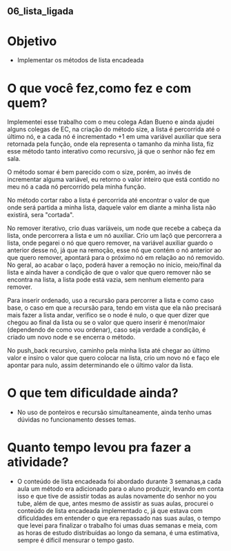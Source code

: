 ## 06_lista_ligada

# Objetivo

- Implementar os métodos de lista encadeada

# O que você fez,como fez e com quem?
Implementei esse trabalho com o meu colega Adan Bueno e ainda ajudei alguns colegas de EC, na criação do método size, a lista é percorrida até o último nó, e a cada nó é incrementado
+1 em uma variável auxiliar que sera retornada pela função, onde ela representa o tamanho da minha lista, fiz esse método tanto interativo como recursivo, já que o senhor não fez em sala.

O método somar é bem parecido com o size, porém, ao invés de incrementar alguma variável,
eu retorno o valor inteiro que está contido no meu nó a cada nó percorrido pela minha função.

No método cortar rabo a lista é percorrida até encontrar o valor de que onde será partida
a minha lista, daquele valor em diante a minha lista não existirá, sera "cortada".

No remover iterativo, crio duas varíáveis, um node que recebe a cabeça da lista, onde percorrera a lista e um nó auxiliar. Crio um laçõ que percorrera a lista, onde pegarei o nó que quero remover, na variável auxiliar guardo o anterior desse nó, já que na remoção, esse nó 
que contém o nó anterior ao que quero remover, apontará para o próximo nó em relação ao nó removido. No geral, ao acabar o laço, poderá haver a remoção no inicio, meio/final da lista e ainda haver a condição de que o valor que quero remover não se encontra na lista, a lista pode está vazia, sem nenhum elemento para remover.

Para inserir ordenado, uso a recursão para percorrer a lista e como caso base, o caso
em que a recursão para, tendo em vista que ela não precisará mais fazer a lista andar, verifico
se o node é nulo, o que quer dizer que chegou ao final da lista ou se o valor que quero inserir 
é menor/maior (dependendo de como vou ordenar), caso seja verdade a condição, é criado um novo node
e se encerra o método.

No push_back recursivo, caminho pela minha lista até chegar ao último valor e insiro o valor que quero colocar na lista, crio um novo nó e faço ele apontar para nulo, assim determinando ele o último valor da lista.

# O que tem dificuldade ainda?
- No uso de ponteiros e recursão simultaneamente, ainda tenho umas dúvidas 
no funcionamento desses temas. 

# Quanto tempo levou pra fazer a atividade?
- O conteúdo de lista encadeada foi abordado durante 3 semanas,a cada aula 
um método era adicionado para o aluno produzir, levando em conta isso e que
tive de assistir todas as aulas novamente do senhor no you tube, além de que,
antes mesmo de assistir as suas aulas, procurei o conteúdo de lista encadeada 
implementado c, já que estava com dificuldades em entender o que era repassado nas suas aulas, o tempo que levei para finalizar o trabalho foi umas duas semanas e meia, com as horas de estudo
distribuídas ao longo da semana, é uma estimativa, sempre é díficil mensurar o tempo gasto.


